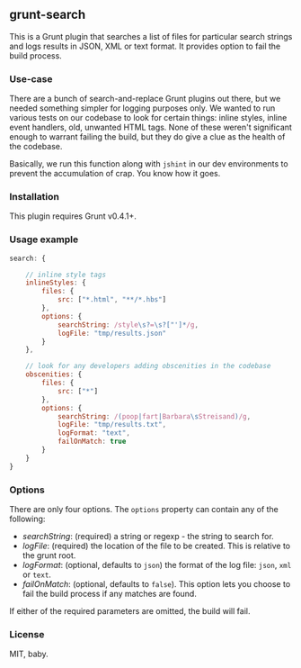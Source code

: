 ## grunt-search

This is a Grunt plugin that searches a list of files for particular search strings and logs results in JSON, XML or text format.
It provides option to fail the build process.

### Use-case

There are a bunch of search-and-replace Grunt plugins out there, but we needed something simpler for logging purposes
only. We wanted to run various tests on our codebase to look for certain things: inline styles, inline event handlers,
old, unwanted HTML tags. None of these weren't significant enough to warrant failing the build, but they do give a
clue as the health of the codebase.

Basically, we run this function along with `jshint` in our dev environments to prevent the accumulation of crap. You
know how it goes.

### Installation

This plugin requires Grunt v0.4.1+.


### Usage example

```js
search: {

	// inline style tags
	inlineStyles: {
		files: {
			src: ["*.html", "**/*.hbs"]
		},
		options: {
			searchString: /style\s?=\s?["']*/g,
			logFile: "tmp/results.json"
		}
	},

	// look for any developers adding obscenities in the codebase
	obscenities: {
		files: {
			src: ["*"]
		},
		options: {
			searchString: /(poop|fart|Barbara\sStreisand)/g,
			logFile: "tmp/results.txt",
			logFormat: "text",
			failOnMatch: true
		}
	}
}
```

### Options

There are only four options. The `options` property can contain any of the following:

- *searchString*: (required) a string or regexp - the string to search for.
- *logFile*: (required) the location of the file to be created. This is relative to the grunt root.
- *logFormat*: (optional, defaults to `json`) the format of the log file: `json`, `xml` or `text`.
- *failOnMatch*: (optional, defaults to `false`). This option lets you choose to fail the build process if any matches
are found.

If either of the required parameters are omitted, the build will fail.

### License

MIT, baby.
